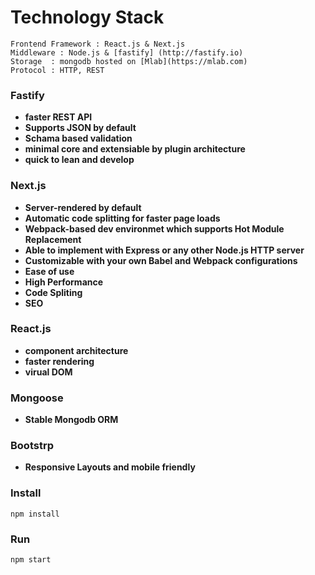# Technology Stack

    Frontend Framework : React.js & Next.js
	Middleware : Node.js & [fastify] (http://fastify.io)
	Storage  : mongodb hosted on [Mlab](https://mlab.com)
	Protocol : HTTP, REST

### Fastify
- **faster REST API**
- **Supports JSON by default**
- **Schama based validation**
- **minimal core and extensiable by plugin architecture**
- **quick to lean and develop**
							
### Next.js
- **Server-rendered by default**
- **Automatic code splitting for faster page loads**
- **Webpack-based dev environmet which supports Hot Module Replacement**
- **Able to implement with Express or any other Node.js HTTP server**
- **Customizable with your own Babel and Webpack configurations**
- **Ease of use**
- **High Performance**
- **Code Spliting**
- **SEO**
				
### React.js
- **component architecture**
- **faster rendering**
- **virual DOM**
			
### Mongoose
- **Stable Mongodb ORM**			
	
### Bootstrp
- **Responsive Layouts and mobile friendly**


### Install

```
npm install
```

### Run
```
npm start
```